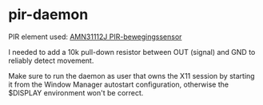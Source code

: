 # pir-daemon
PIR element used: [AMN31112J PIR-bewegingssensor](https://www.conrad.nl/nl/panasonic-amn31112j-pir-bewegingssensor-amn3-soort-behuizing-vingerhoed-behuizing-3-6-v-504928.html)

I needed to add a 10k pull-down resistor between OUT (signal) and GND to reliably detect movement.

Make sure to run the daemon as user that owns the X11 session by starting it from the Window Manager autostart configuration, otherwise the $DISPLAY environment won't be correct. 
